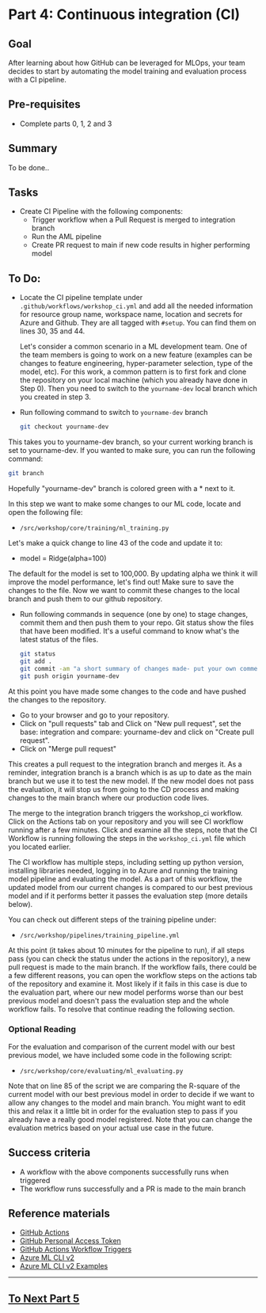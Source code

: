 # Part 4: Continuous integration (CI)

## Goal 
After learning about how GitHub can be leveraged for MLOps, your team decides to start by automating the model training and evaluation process with a CI pipeline.

## Pre-requisites
- Complete parts 0, 1, 2 and 3

## Summary
To be done..

## Tasks

- Create CI Pipeline with the following components:
    - Trigger workflow when a Pull Request is merged to integration branch 
    - Run the AML pipeline
    - Create PR request to main if new code results in higher performing model

## To Do:

- Locate the CI pipeline template under ```.github/workflows/workshop_ci.yml``` and add all the needed information for resource group name, workspace name, location and secrets for Azure and Github. They are all tagged with ```#setup```. You can find them on lines 30, 35 and 44.


  Let's consider a common scenario in a ML development team. One of the team members is going to work on a new feature (examples can be changes to feature engineering, hyper-parameter selection, type of the model, etc). For this work, a common pattern is to first fork and clone the repository on your local machine (which you already have done in Step 0).  Then you need to switch to the ```yourname-dev``` local branch which you created in step 3.


- Run following command to switch to ```yourname-dev``` branch
    ```bash
    git checkout yourname-dev
    ```

This takes you to yourname-dev branch, so your current working branch is set to yourname-dev. If you wanted to make sure, you can run the following command:
    
```bash 
git branch
```
Hopefully "yourname-dev" branch is colored green with a * next to it.

In this step we want to make some changes to our ML code, locate and open the following file:

-  ```/src/workshop/core/training/ml_training.py```

Let's make a quick change to line 43 of the code and update it to:

- model = Ridge(alpha=100)

The default for the model is set to 100,000. By updating alpha we think it will improve the model performance, let's find out! Make sure to save the changes to the file. Now we want to commit these changes to the local branch and push them to our github repository.

- Run following commands in sequence (one by one) to stage changes, commit them and then push them to your repo. Git status show the files that have been modified. It's a useful command to know what's the latest status of the files.
    ```bash
    git status
    git add .
    git commit -am "a short summary of changes made- put your own comments here"
    git push origin yourname-dev
    ```
At this point you have made some changes to the code and have pushed the changes to the repository.

- Go to your browser and go to your repository. 
- Click on "pull requests" tab and Click on "New pull request", set the base: integration and compare: yourname-dev and click on "Create pull request".
- Click on "Merge pull request"

This creates a pull request to the integration branch and merges it. As a reminder, integration branch is a branch which is as up to date as the main branch but we use it to test the new model. If the new model does not pass the evaluation, it will stop us from going to the CD process and making changes to the main branch where our production code lives.

The merge to the integration branch triggers the workshop_ci workflow. Click on the Actions tab on your repository and you will see CI workflow running after a few minutes. Click and examine all the steps, note that the CI Workflow is running following the steps in the ```workshop_ci.yml``` file which you located earlier.

The CI workflow has multiple steps, including setting up python version, installing libraries needed, logging in to Azure and running the training model pipeline and evaluating the model. As a part of this workflow, the updated model from our current changes is compared to our best previous model and if it performs better it passes the evaluation step (more details below).

You can check out different steps of the training pipeline under:

- ```/src/workshop/pipelines/training_pipeline.yml```

At this point (it takes about 10 minutes for the pipeline to run), if all steps pass (you can check the status under the actions in the repository), a new pull request is made to the main branch. If the workflow fails, there could be a few different reasons, you can open the workflow steps on the actions tab of the repository and examine it. Most likely if it fails in this case is due to the evaluation part, where our new model performs worse than our best previous model and doesn't pass the evaluation step and the whole workflow fails. To resolve that continue reading the following section.

### Optional Reading
For the evaluation and comparison of the current model with our best previous model, we have included some code in the following script:

- ```/src/workshop/core/evaluating/ml_evaluating.py```

Note that on line 85 of the script we are comparing the R-square of the current model with our best previous model in order to decide if we want to allow any changes to the model and main branch. You might want to edit this and relax it a little bit in order for the evaluation step to pass if you already have a really good model registered. Note that you can change the evaluation metrics based on your actual use case in the future.


## Success criteria
- A workflow with the above components successfully runs when triggered
- The workflow runs successfully and a PR is made to the main branch

## Reference materials

- [GitHub Actions](https://github.com/features/actions)
- [GitHub Personal Access Token](https://docs.github.com/en/authentication/keeping-your-account-and-data-secure/creating-a-personal-access-token#creating-a-token)
- [GitHub Actions Workflow Triggers](https://docs.github.com/en/actions/using-workflows/events-that-trigger-workflows)
- [Azure ML CLI v2](https://docs.microsoft.com/en-us/azure/machine-learning/how-to-train-cli)
- [Azure ML CLI v2 Examples](https://github.com/Azure/azureml-examples/tree/main/cli)

---

## [To Next Part 5](part_5.md)

